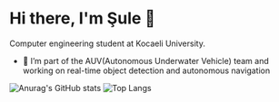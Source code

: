 # Hi there, I'm Şule 👋
Computer engineering student at Kocaeli University.
- 🌊 I’m part of the AUV(Autonomous Underwater Vehicle) team and working on real-time object detection and autonomous navigation
<!--
**suleevural8/suleevural8** is a ✨ _special_ ✨ repository because its `README.md` (this file) appears on your GitHub profile.

Here are some ideas to get you started:

- 🔭 I’m currently working on ...
- 🌱 I’m currently learning ...
- 👯 I’m looking to collaborate on ...
- 🤔 I’m looking for help with ...
- 💬 Ask me about ...
- 📫 How to reach me: ...
- 😄 Pronouns: ...
- ⚡ Fun fact: ...
- 🌊 I’m part of the AUV(Autonomous Underwater Vehicle) team and working on real-time object detection and autonomous navigation
-->
![Anurag's GitHub stats](https://github-readme-stats.vercel.app/api?username=suleevural&theme=monokai&show_icons=true)
![Top Langs](https://github-readme-stats.vercel.app/api/top-langs/?username=suleevural8&show_icons=true&theme=monokai)

